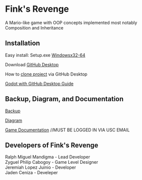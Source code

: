 
# Fink's Revenge

A Mario-like game with OOP concepts implemented most notably Composition and Inheritance


## Installation

Easy install:
Setup.exe [Windowsx32-64](https://drive.google.com/drive/folders/1VR1zvfVZClGBnlYU9RHEuHm15ZT4Bcf9)

Download [GitHub Desktop](https://desktop.github.com/)

How to [clone project](https://www.youtube.com/watch?v=PoZNIbs_wx8) via GitHub Desktop

[Godot with GitHub Desktop Guide](https://www.youtube.com/watch?v=5H4A74FIEtg)

## Backup, Diagram, and Documentation

[Backup](https://drive.google.com/file/d/1kxZUIvX2eKIy35TmNPZftvZz7fDyWbf5/view)

[Diagram](https://app.diagrams.net/#G1wj3JUlueSZ1_13kny2u-Pjz42GbXeATd)

[Game Documentation](https://docs.google.com/document/d/1u2h_prClDsUBPPU2JSvzEejKlrl4D9ITMNG7CS5YV_o/edit) //MUST BE LOGGED IN VIA USC EMAIL


## Developers of Fink's Revenge
Ralph Miguel Mandigma - Lead Developer  
Zyguel Philip Cabogoy - Game Level Designer  
Jeremiah Lopez Juinio - Developer  
Jaden Ceniza - Develeper  
